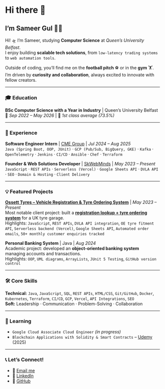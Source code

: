 # Hi there 👋  
## I’m Sameer Gul 👨‍💻  

Hi! 🛸 I’m Sameer, studying **Computer Science** at *Queen’s University Belfast*.  
I enjoy building **scalable tech solutions**, from `low-latency trading systems` to `web automation tools`.  

Outside of coding, you’ll find me on the **football pitch** ⚽ or in the **gym** 🏋️.  
I’m driven by **curiosity and collaboration**, always excited to innovate with fellow creators.  

---

### 🎓 Education  
**BSc Computer Science with a Year in Industry** | Queen’s University Belfast  
📅 *Sep 2022 – May 2026* | 🎯 *1st class average (73.5%)*  

---

### 🚀 Experience  
**Software Engineer Intern** | [CME Group](https://www.cmegroup.com/) | *Jul 2024 – Aug 2025*  
`Java (Spring Boot, OOP, JUnit)` · `GCP (Pub/Sub, BigQuery, GKE)` · `Kafka` · `OpenTelemetry` · `Jenkins` · `CI/CD` · `Ansible` · `Chef` · `Terraform`  

**Founder & Web Solutions Developer** | [SkWebMinds](https://skwebminds.com/) | *May 2023 – Present*  
`JavaScript` · `REST APIs` · `Serverless (Vercel)` · `Google Sheets API` · `DVLA API` · `SEO` · `Domain & Hosting` · `Client Delivery`  

---

### 💡 Featured Projects  

**[Ossett Tyres – Vehicle Registration & Tyre Ordering System](https://github.com/skwebminds/ossett-tyres)** | *May 2023 – Present*  
Most notable client project: built a **[registration lookup + tyre ordering system](https://github.com/skwebminds/ossett-tyres)** for a UK tyre garage.  
Highlights: `JavaScript`, `REST APIs`, `DVLA API integration`, `OE tyre fitment API`, `Serverless backend (Vercel)`, `Google Sheets API`, `Automated order emails`, `50+ monthly customer enquiries tracked`  

**Personal Banking System** | Java | *Aug 2024*  
Academic project: developed an **object-oriented banking system** managing accounts and transactions.  
Highlights: `OOP`, `UML diagrams`, `ArrayLists`, `JUnit 5 Testing`, `GitHub version control`  

---

### 🛠️ Core Skills  
**Technical:** `Java`, `JavaScript`, `SQL`, `REST APIs`, `HTML/CSS`, `Git/GitHub`, `Docker`, `Kubernetes`, `Terraform`, `CI/CD`, `GCP`, `Vercel`, `API Integrations`, `SEO`  
**Soft:** Leadership · Communication · Problem-Solving · Collaboration  

---

### 🌱 Learning  
- `Google Cloud Associate Cloud Engineer` *(in progress)*  
- `Blockchain Applications with Solidity & Smart Contracts` – [Udemy](https://www.udemy.com/) (2025)  

---

### 📞 Let’s Connect!  
- 📧 [Email me](mailto:gulsameer1000@gmail.com)  
- 🔗 [LinkedIn](https://www.linkedin.com/in/sameer-g-4728a3260/)  
- 🐙 [GitHub](https://github.com/skwebminds)  
